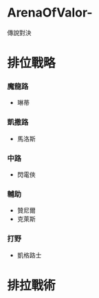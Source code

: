 # ArenaOfValor-
傳說對決

# 排位戰略

### 魔龍路
- 琳蒂

### 凱撒路
- 馬洛斯

### 中路
- 閃電俠

### 輔助
- 贊尼爾
- 克萊斯

### 打野

- 凱格路士

# 排拉戰術

